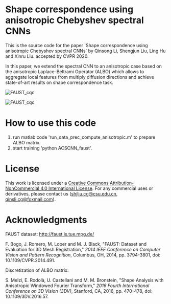 # Shape correspondence using anisotropic Chebyshev spectral CNNs

This is the source code for the paper 'Shape correspondence using anisotropic Chebyshev spectral CNNs' by Qinsong Li, Shengjun Liu, Ling Hu and Xinru Liu. accepted by CVPR 2020.

In this paper, we extend the spectral CNN to an anisotropic case based on the anisotropic Laplace-Beltrami Operator (ALBO) which allows to aggregate local features from multiply diffusion directions and achieve state-of-art results on shape correspondence task.

![FAUST_cqc](https://github.com/GCVGroup/ACSCNN/tree/master/figs/FAUST_cqc.png)

![FAUST_cqc](https://github.com/GCVGroup/ACSCNN/tree/master/figs/faust_transfer_errs.png)

# How to use this code

1. run matlab code 'run_data_prec_compute_anisotropic.m' to prepare ALBO matrix.
2. start training 'python ACSCNN_faust'.

# License 

This work is licensed under a [Creative Commons Attribution-NonCommercial 4.0 International License](http://creativecommons.org/licenses/by-nc/4.0/). For any commercial uses or derivatives, please contact us (shjliu.cg@csu.edu.cn, qinsli.cg@foxmail.com).

# Acknowledgments

FAUST dataset: http://faust.is.tue.mpg.de/

F. Bogo, J. Romero, M. Loper and M. J. Black, "FAUST: Dataset and Evaluation for 3D Mesh Registration," *2014 IEEE Conference on Computer Vision and Pattern Recognition*, Columbus, OH, 2014, pp. 3794-3801, doi: 10.1109/CVPR.2014.491.

Discretization of ALBO matrix:  

S. Melzi, E. Rodolà, U. Castellani and M. M. Bronstein, "Shape Analysis with Anisotropic Windowed Fourier Transform," *2016 Fourth International Conference on 3D Vision (3DV)*, Stanford, CA, 2016, pp. 470-478, doi: 10.1109/3DV.2016.57.
